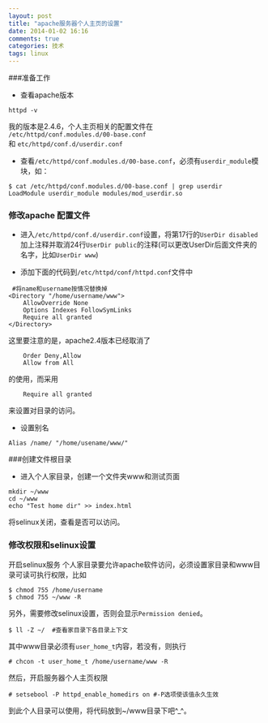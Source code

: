 ```yaml
---
layout: post
title: "apache服务器个人主页的设置"
date: 2014-01-02 16:16
comments: true
categories: 技术
tags: linux
---
```


###准备工作
- 查看apache版本
```
httpd -v
```
我的版本是2.4.6，个人主页相关的配置文件在  
`/etc/httpd/conf.modules.d/00-base.conf`  
和 
`etc/httpd/conf.d/userdir.conf`  

<!--more-->

- 查看`/etc/httpd/conf.modules.d/00-base.conf`，必须有`userdir_module`模块，如：
```
$ cat /etc/httpd/conf.modules.d/00-base.conf | grep userdir
LoadModule userdir_module modules/mod_userdir.so
```

### 修改apache 配置文件
- 进入`/etc/httpd/conf.d/userdir.conf`设置，将第17行的`UserDir disabled`加上注释并取消24行`UserDir public`的注释(可以更改UserDir后面文件夹的名字，比如`UserDir www`)

- 添加下面的代码到`/etc/httpd/conf/httpd.conf`文件中
```
 #将name和username按情况替换掉
<Directory "/home/username/www">
    AllowOverride None
    Options Indexes FollowSymLinks
    Require all granted
</Directory>
```
这里要注意的是，apache2.4版本已经取消了
```
    Order Deny,Allow
    Allow from All
```
的使用，而采用
```
    Require all granted
```
来设置对目录的访问。


- 设置别名 
```
Alias /name/ "/home/usename/www/" 
```

###创建文件根目录
- 进入个人家目录，创建一个文件夹www和测试页面
```
mkdir ~/www
cd ~/www
echo "Test home dir" >> index.html
```

将selinux关闭，查看是否可以访问。

### 修改权限和selinux设置
开启selinux服务
个人家目录要允许apache软件访问，必须设置家目录和www目录可读可执行权限，比如
```
$ chmod 755 /home/username
$ chmod 755 ~/www -R
```
另外，需要修改selinux设置，否则会显示`Permission denied`。
```
$ ll -Z ~/  #查看家目录下各目录上下文
```
其中www目录必须有`user_home_t`内容，若没有，则执行
```
# chcon -t user_home_t /home/username/www -R
```
然后，开启服务器个人主页权限
```
# setsebool -P httpd_enable_homedirs on #-P选项使该值永久生效
```
到此个人目录可以使用，将代码放到~/www目录下吧^_^。

